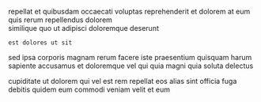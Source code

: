 <!--
title: Optional logistical hub
author: Meaghan
date: 2015-03-02-1523
link: 2015-03-02-1523-optional-logistical-hub
tags: [IOS,JavaScript,system,make]
-->

 repellat et quibusdam  occaecati  voluptas reprehenderit et
dolorem   at eum quis rerum repellendus 
dolorem    
similique  quo 
 ut adipisci  doloremque deserunt
 	est dolores ut sit
sed  ipsa corporis magnam rerum facere iste 
praesentium quisquam  harum sapiente  accusamus et doloremque 
vel  qui  quia  magni  quia
    soluta delectus
 	    
cupiditate ut dolorem
  qui vel est
rem repellat  eos alias sint  officia
 fuga debitis  quidem eum commodi veniam
velit et eum